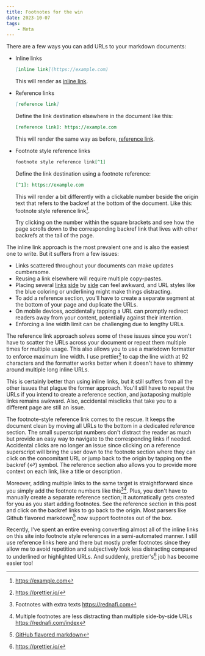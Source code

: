 ```yaml
---
title: Footnotes for the win
date: 2023-10-07
tags:
    - Meta
---
```


There are a few ways you can add URLs to your markdown documents:

-   Inline links

    ```md
    [inline link](https://example.com)
    ```

    This will render as [inline link](https://example.com).

-   Reference links

    ```md
    [reference link]
    ```

    Define the link destination elsewhere in the document like this:

    ```md
    [reference link]: https://example.com
    ```

    This will render the same way as before, [reference link].

-   Footnote style reference links

    ```md
    footnote style reference link[^1]
    ```

    Define the link destination using a footnote reference:

    ```md
    [^1]: https://example.com
    ```

    This will render a bit differently with a clickable number beside the origin text that
    refers to the backref at the bottom of the document. Like this: footnote style reference
    link[^1].

    Try clicking on the number within the square brackets and see how the page scrolls down
    to the corresponding backref link that lives with other backrefs at the tail of the
    page.

The inline link approach is the most prevalent one and is also the easiest one to write. But
it suffers from a few issues:

-   Links scattered throughout your documents can make updates cumbersome.
-   Reusing a link elsewhere will require multiple copy-pastes.
-   Placing several [links][reference link] [side][reference link] by [side][reference link]
    can feel awkward, and URL styles like the blue coloring or underlining might make things
    distracting.
-   To add a reference section, you'll have to create a separate segment at the bottom of
    your page and duplicate the URLs.
-   On mobile devices, accidentally tapping a URL can promptly redirect readers away from
    your content, potentially against their intention.
-   Enforcing a line width limit can be challenging due to lengthy URLs.

The reference link approach solves some of these issues since you won't have to scatter the
URLs across your document or repeat them multiple times for multiple usage. This also allows
you to use a markdown formatter to enforce maximum line width. I use prettier[^2] to cap the
line width at 92 characters and the formatter works better when it doesn't have to shimmy
around multiple long inline URLs.

This is certainly better than using inline links, but it still suffers from all the other
issues that plague the former approach. You'll still have to repeat the URLs if you intend
to create a reference section, and juxtaposing multiple links remains awkward. Also,
accidental misclicks that take you to a different page are still an issue.

The footnote-style reference link comes to the rescue. It keeps the document clean by moving
all URLs to the bottom in a dedicated reference section. The small superscript numbers don't
distract the reader as much but provide an easy way to navigate to the corresponding links
if needed. Accidental clicks are no longer an issue since clicking on a reference
superscript will bring the user down to the footnote section where they can click on the
concomitant URL or jump back to the origin by tapping on the backref (↩︎) symbol. The
reference section also allows you to provide more context on each link, like a title or
description.

Moreover, adding multiple links to the same target is straightforward since you simply add
the footnote numbers like this[^3][^4]. Plus, you don't have to manually create a separate
reference section; it automatically gets created for you as you start adding footnotes. See
the reference section in this post and click on the backref links to go back to the origin.
Most parsers like Github flavored markdown[^5] now support footnotes out of the box.

Recently, I've spent an entire evening converting almost all of the inline links on this
site into footnote style references in a semi-automated manner. I still use reference links
here and there but mostly prefer footnotes since they allow me to avoid repetition and
subjectively look less distracting compared to underlined or highlighted URLs. And suddenly,
prettier's[^2] job has become easier too!

[^1]: https://example.com
[^2]: https://prettier.io/
[^3]: Footnotes with extra texts <https://rednafi.com>
[^4]:
    Multiple footnotes are less distracting than multiple side-by-side URLs
    <https://rednafi.com/index>

[^5]: [GitHub flavored markdown](https://github.github.com/gfm/)
[^6]:
    [Checkout the raw markdown file of this post](https://github.com/rednafi/rednafi.com/blob/main/content/zephyr/footnotes_for_the_win.md)

[reference link]: https://example.com
